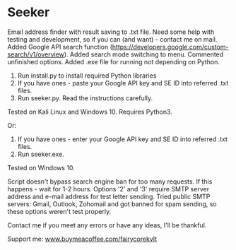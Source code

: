 # Seeker
Email address finder with result saving to .txt file. Need some help with testing and development, so if you can (and want) - contact me on mail.
Added Google API search function (https://developers.google.com/custom-search/v1/overview). Added search mode switching to menu. Commented unfinished options. Added .exe file for running not depending on Python.

1. Run install.py to install required Python libraries
2. If you have ones - paste your Google API key and SE ID into referred .txt files.
3. Run seeker.py. Read the instructions carefully.
   
Tested on Kali Linux and Windows 10.
Requires Python3.

Or:

1. If you have ones - enter your Google API key and SE ID into referred .txt files.
2. Run seeker.exe.

Tested on Windows 10.

Script doesn't bypass search engine ban for too many requests. If this happens - wait for 1-2 hours.
Options '2' and '3' require SMTP server address and e-mail address for test letter sending.
Tried public SMTP servers: Gmail, Outlook, Zohomail and got banned for spam sending, so these options weren't test properly.

Contact me if you meet any errors or have any ideas, I'll be thankful.

Support me:
www.buymeacoffee.com/fairycorekvlt
